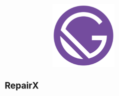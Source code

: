 <div align="center">
    <img src="static/logos/logo-1024.png" alt="Logo" width='200px' height='200px'/>
</div>

# RepairX
